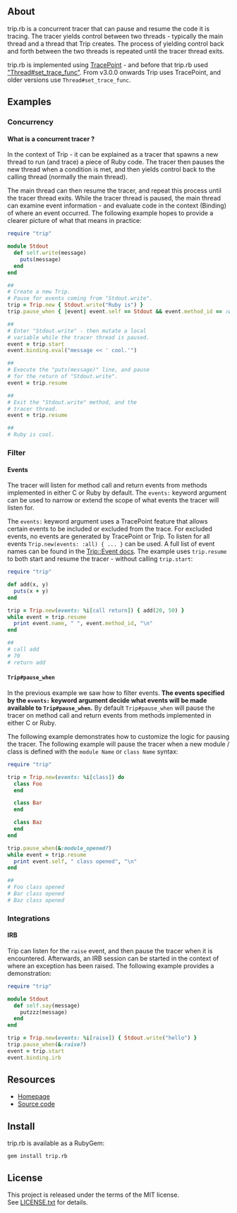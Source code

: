 ## About

trip.rb is a concurrent tracer that can pause and resume the code
it is tracing. The tracer yields control between two threads - typically
the main thread and a thread that Trip creates. The process of yielding
control back and forth between the two threads is repeated until the tracer
thread exits.

trip.rb is implemented using [TracePoint](https://docs.w3cub.com/ruby~3/tracepoint) -
and before that trip.rb used ["Thread#set_trace_func"](https://docs.w3cub.com/ruby~3/thread#method-i-set_trace_func).
From v3.0.0 onwards Trip uses TracePoint, and older versions use `Thread#set_trace_func`.

## Examples

### Concurrency

#### What is a concurrent tracer ?

In the context of Trip - it can be explained as a tracer that spawns a new thread
to run (and trace) a piece of Ruby code. The tracer then pauses the new thread
when a condition is met, and then yields control back to the calling thread
(normally the main thread).

The main thread can then resume the tracer, and repeat this process until the
tracer thread exits. While the tracer thread is paused, the main thread can examine
event information - and evaluate code in the context (Binding) of where an event
occurred. The following example hopes to provide a clearer picture of what that means
in practice:

```ruby
require "trip"

module Stdout
  def self.write(message)
    puts(message)
  end
end

##
# Create a new Trip.
# Pause for events coming from "Stdout.write".
trip = Trip.new { Stdout.write("Ruby is") }
trip.pause_when { |event| event.self == Stdout && event.method_id == :write }

##
# Enter "Stdout.write" - then mutate a local
# variable while the tracer thread is paused.
event = trip.start
event.binding.eval("message << ' cool.'")

##
# Execute the "puts(message)" line, and pause
# for the return of "Stdout.write".
event = trip.resume

##
# Exit the "Stdout.write" method, and the
# tracer thread.
event = trip.resume

##
# Ruby is cool.
```

### Filter

#### Events

The tracer will listen for method call and return events from methods
implemented in either C or Ruby by default. The `events:` keyword
argument can be used to narrow or extend the scope of what events the
tracer will listen for.

The `events:` keyword argument uses a TracePoint feature
that allows certain events to be included or excluded from
the trace. For excluded events, no events are generated by
TracePoint or Trip. To listen for all events `Trip.new(events: :all) { ... }`
can be used. A full list of event names can be found in the
[Trip::Event docs](https://0x1eef.github.io/x/trip.rb/Trip/Event.html). The example
uses `trip.resume` to both start and resume the tracer - without calling `trip.start`:

```ruby
require "trip"

def add(x, y)
  puts(x + y)
end

trip = Trip.new(events: %i[call return]) { add(20, 50) }
while event = trip.resume
  print event.name, " ", event.method_id, "\n"
end

##
# call add
# 70
# return add
```

#### `Trip#pause_when`

In the previous example we saw how to filter events.
**The events specified by the `events:` keyword argument
decide what events will be made available to `Trip#pause_when`.**
By default `Trip#pause_when` will pause the tracer on method call
and return events from methods implemented in either C or Ruby.

The following example demonstrates how to customize the logic for pausing
the tracer. The following example will pause the tracer when a new module / class
is defined with the `module Name` or `class Name` syntax:

```ruby
require "trip"

trip = Trip.new(events: %i[class]) do
  class Foo
  end

  class Bar
  end

  class Baz
  end
end

trip.pause_when(&:module_opened?)
while event = trip.resume
  print event.self, " class opened", "\n"
end

##
# Foo class opened
# Bar class opened
# Baz class opened
```

### Integrations

#### IRB

Trip can listen for the `raise` event, and then pause the tracer when
it is encountered. Afterwards, an IRB session can be started in the context
of where an exception has been raised. The following example provides a
demonstration:

```ruby
require "trip"

module Stdout
  def self.say(message)
    putzzz(message)
  end
end

trip = Trip.new(events: %i[raise]) { Stdout.write("hello") }
trip.pause_when(&:raise?)
event = trip.start
event.binding.irb
```

## Resources

* [Homepage](https://0x1eef.github.io/x/trip.rb)
* [Source code](https://github.com/0x1eef/trip.rb)

## Install

trip.rb is available as a RubyGem:

    gem install trip.rb

## <a id='license'>License</a>

This project is released under the terms of the MIT license. <br>
See [LICENSE.txt](./LICENSE.txt) for details.
